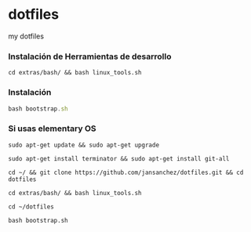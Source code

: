 dotfiles
========

my dotfiles

### Instalación de Herramientas de desarrollo

```
cd extras/bash/ && bash linux_tools.sh
```

### Instalación

```js
bash bootstrap.sh
```


### Si usas elementary OS

```
sudo apt-get update && sudo apt-get upgrade
```

```
sudo apt-get install terminator && sudo apt-get install git-all
```

```
cd ~/ && git clone https://github.com/jansanchez/dotfiles.git && cd dotfiles
```

```
cd extras/bash/ && bash linux_tools.sh 
```

```
cd ~/dotfiles
```

```
bash bootstrap.sh
```

